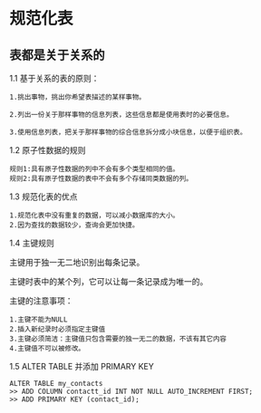# 规范化表
## 表都是关于关系的
1.1 基于关系的表的原则： 

	1.挑出事物，挑出你希望表描述的某样事物。

	2.列出一份关于那样事物的信息列表，这些信息都是使用表时的必要信息。

	3.使用信息列表，把关于那样事物的综合信息拆分成小块信息，以便于组织表。

1.2 原子性数据的规则

	规则1:具有原子性数据的列中不会有多个类型相同的值。
	规则2:具有原子性数据的表中不会有多个存储同类数据的列。
	
1.3 规范化表的优点

	1.规范化表中没有重复的数据，可以减小数据库的大小。
	2.因为查找的数据较少，查询会更加快捷。
	
1.4 主键规则

主键用于独一无二地识别出每条记录。

主键时表中的某个列，它可以让每一条记录成为唯一的。

主键的注意事项：

	1.主键不能为NULL
	2.插入新纪录时必须指定主键值
	3.主键必须简洁：主键值只包含需要的独一无二的数据，不该有其它内容
	4.主键值不可以被修改。
	
	
1.5 ALTER TABLE 并添加 PRIMARY KEY

```
ALTER TABLE my_contacts
>> ADD COLUMN contactt_id INT NOT NULL AUTO_INCREMENT FIRST;
>> ADD PRIMARY KEY (contact_id);
```

